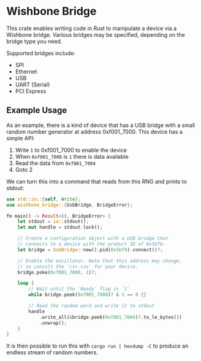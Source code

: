 # Wishbone Bridge

This crate enables writing code in Rust to manipulate a device via a Wishbone bridge. Various bridges may be specified, depending on the bridge type you need.

Supported bridges include:

* SPI
* Ethernet
* USB
* UART (Serial)
* PCI Express

## Example Usage

As an example, there is a kind of device that has a USB bridge with a small
random number generator at address 0xf001_7000. This device has a
simple API:

1. Write `1` to 0xf001_7000 to enable the device
2. When `0xf001_7008` is `1` there is data available
3. Read the data from `0xf001_7004`
4. Goto 2

We can turn this into a command that reads from this RNG and prints to stdout:

```rust
use std::io::{self, Write};
use wishbone_bridge::{UsbBridge, BridgeError};

fn main() -> Result<(), BridgeError> {
    let stdout = io::stdout();
    let mut handle = stdout.lock();

    // Create a configuration object with a USB bridge that
    // connects to a device with the product ID of 0x5bf0.
    let bridge = UsbBridge::new().pid(0x5bf0).connect()?;

    // Enable the oscillator. Note that this address may change,
    // so consult the `csr.csv` for your device.
    bridge.poke(0xf001_7000, 1)?;

    loop {
        // Wait until the `Ready` flag is `1`
        while bridge.peek(0xf001_7008)? & 1 == 0 {}

        // Read the random word and write it to stdout
        handle
            .write_all(&bridge.peek(0xf001_7004)?.to_le_bytes())
            .unwrap();
    }
}
```

It is then possible to run this with `cargo run | hexdump -C` to
produce an endless stream of random numbers.
